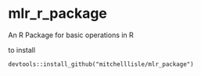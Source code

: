 # mlr_r_package
An R Package for basic operations in R

to install

```devtools::install_github("mitchelllisle/mlr_package")```
